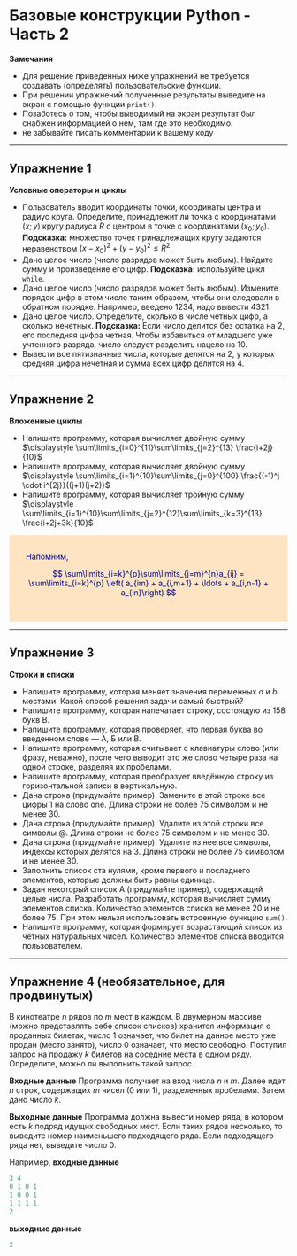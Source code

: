 # Базовые конструкции Python - Часть 2

**Замечания** 
* Для решение приведенных ниже упражнений не требуется создавать (определять) пользовательские функции.
* При решении упражнений полученные результаты выведите на экран с помощью функции `print()`. 
* Позаботесь о том, чтобы выводимый на экран результат был снабжен информацией о нем, там где это необходимо. 
* не забывайте писать комментарии к вашему коду

---

## Упражнение 1
**Условные операторы и циклы**
* Пользователь вводит координаты точки, координаты центра и радиус круга. Определите, принадлежит ли точка с координатами $(x; y)$ кругу радиуса $R$ с центром в точке с координатами $(x_0; y_0)$. **Подсказка:** множество точек принадлежащих кругу задаются неравенством $(x-x_0)^2+(y-y_0)^2\leqslant R^2$.
* Дано целое число (число разрядов может быть любым). Найдите сумму и произведение его цифр. **Подсказка:** используйте цикл `while`.
* Дано целое число (число разрядов может быть любым). Измените порядок цифр в этом числе таким образом, чтобы они следовали в обратном порядке. Например, введено 1234, надо вывести 4321.
* Дано целое число. Определите, сколько в числе четных цифр, а сколько нечетных. **Подсказка:** Если число делится без остатка на 2, его последняя цифра четная. Чтобы избавиться от младшего уже учтенного разряда, число следует разделить нацело на 10.
* Вывести все пятизначные числа, которые делятся на 2, у которых средняя цифра нечетная и сумма всех цифр делится на 4.

---

## Упражнение 2
**Вложенные циклы**
* Напишите программу, которая вычисляет двойную сумму $\displaystyle \sum\limits_{i=0}^{11}\sum\limits_{j=2}^{13} \frac{i+2j}{10}$
* Напишите программу, которая вычисляет двойную сумму $\displaystyle \sum\limits_{i=1}^{10}\sum\limits_{j=0}^{100} \frac{(-1)^j \cdot i^{2j}}{(j+1)(j+2)}$
* Напишите программу, которая вычисляет тройную сумму $\displaystyle \sum\limits_{i=1}^{10}\sum\limits_{j=2}^{12}\sum\limits_{k=3}^{13} \frac{i+2j+3k}{10}$

<div style="background-color:Bisque; color:DarkBlue; padding:30px;">
Напомним, 

$$
\sum\limits_{i=k}^{p}\sum\limits_{j=m}^{n}a_{ij} = \sum\limits_{i=k}^{p} \left( a_{im} + a_{i,m+1} + \ldots + a_{i,n-1} + a_{in}\right)
$$

</div>

---

## Упражнение 3
**Строки и списки**
* Напишите программу, которая меняет значения переменных $a$ и $b$ местами. Какой способ решения задачи самый быстрый?
* Напишите программу, которая напечатает строку, состоящую из 158 букв В.
* Напишите программу, которая проверяет, что первая буква во введенном слове — А, Б или В.
* Напишите программу, которая считывает с клавиатуры слово (или фразу, неважно), после чего выводит это же слово четыре раза на одной строке, разделяя их пробелами.
* Напишите программу, которая преобразует введённую строку из горизонтальной записи в вертикальную.
* Дана строка (придумайте пример). Замените в этой строке все цифры 1 на слово one. Длина строки не более 75 символом и не менее 30.
* Дана строка (придумайте пример). Удалите из этой строки все символы @. Длина строки не более 75 символом и не менее 30.
* Дана строка (придумайте пример). Удалите из нее все символы, индексы которых делятся на 3. Длина строки не более 75 символом и не менее 30.
* Заполнить список ста нулями, кроме первого и последнего элементов, которые должны быть равны единице.
* Задан некоторый список A (придумайте пример), содержащий целые числа. Разработать программу, которая вычисляет сумму элементов списка. Количество элементов списка не менее 20 и не более 75. При этом нельзя использовать встроенную функцию `sum()`.
* Напишите программу, которая формирует возрастающий список из чётных натуральных чисел. Количество элементов списка вводится пользователем. 

---

## Упражнение 4 (необязательное, для продвинутых)
В кинотеатре $n$ рядов по $m$ мест в каждом. 
В двумерном массиве (можно представлять себе список списков) хранится информация о проданных билетах, число 1 означает, что билет на данное место уже продан (место занято), число 0 означает, что место свободно. Поступил запрос на продажу $k$ билетов на соседние места в одном ряду. Определите, можно ли выполнить такой запрос.

**Входные данные**
Программа получает на вход числа $n$ и $m$. Далее идет $n$ строк, содержащих $m$ чисел (0 или 1), разделенных пробелами. Затем дано число $k$.

**Выходные данные**
Программа должна вывести номер ряда, в котором есть $k$ подряд идущих свободных мест. Если таких рядов несколько, то выведите номер наименьшего подходящего ряда. Если подходящего ряда нет, выведите число 0.

Например,
**входные данные**
```python
3 4
0 1 0 1
1 0 0 1
1 1 1 1
2
```
**выходные данные**
```python
2
```
